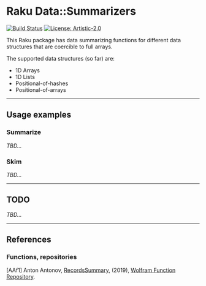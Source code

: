 # Raku Data::Summarizers

[![Build Status](https://app.travis-ci.com/antononcube/Raku-Data-Summarizers.svg?branch=main)](https://app.travis-ci.com/github/antononcube/Raku-Data-Summarizers)
[![License: Artistic-2.0](https://img.shields.io/badge/License-Artistic%202.0-0298c3.svg)](https://opensource.org/licenses/Artistic-2.0)

This Raku package has data summarizing functions for different data structures that are 
coercible to full arrays.

The supported data structures (so far) are:
  - 1D Arrays
  - 1D Lists  
  - Positional-of-hashes
  - Positional-of-arrays

------

## Usage examples

### Summarize

*TBD...*

### Skim

*TBD...*

------

## TODO

*TBD...*

------

## References

### Functions, repositories

[AAf1] Anton Antonov,
[RecordsSummary](https://resources.wolframcloud.com/FunctionRepository/resources/RecordsSummary),
(2019),
[Wolfram Function Repository](https://resources.wolframcloud.com/FunctionRepository).

